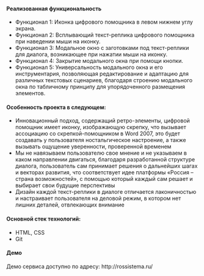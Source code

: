 <h4>Реализованная функциональность</h4>
<ul>
   <li> Функционал 1: Иконка цифрового помощника в левом нижнем углу экрана.</li>
   <li> Функционал 2: Всплывающий текст-реплика цифрового помощника при наведении мыши на иконку.</li>
   <li> Функционал 3: Модальное окно с заготовками под текст-реплики для диалога, возникающее при нажатии мыши на иконку.</li>
   <li> Функционал 4: Закрытие модального окна при помощи кнопки.</li>
   <li> Функционал 5: Универсальность модального окна и его инструментария, позволяющая редактирование и адаптацию для различных текстовых сценариев, благодаря строению модального окна по табличному принципу для упорядоченного размещения элементов.</li>
</ul> 
<h4>Особенность проекта в следующем:</h4>
<ul>
 <li> Инновационный подход, содержащий ретро-элементы, цифровой помощник имеет иконку, изображающую скрепку, что вызывает ассоциацию со скрепкой-помощником в Word 2007, это будет создавать у пользователя ностальгическое настроение, а также вызывать ощущение уверенности, проверенной временем</li>
<li> Мы не навязываем пользователю свое мнение и не указываем в каком направлении двигаться, благодаря разработанной структуре диалога, пользователь сам принимает решения о дальнейших шагах и векторах развития, что соответствует идее платформы «Россия – страна возможностей», с помощью который каждый сам решает и выбирает свои будущие перспективы</li>
<li> Дизайн каждой текст-реплики в диалоге отличается лаконичностью и настраивает пользователя на деловой режим, в котором нет лишних деталей, отвлекающих внимание</li> 
 </ul>
<h4>Основной стек технологий:</h4>
<ul>
	<li>HTML, CSS</li>
	<li>Git</li>
 </ul>
<h4>Демо</h4>
<p>Демо сервиса доступно по адресу: http://rossistema.ru/ </p>
